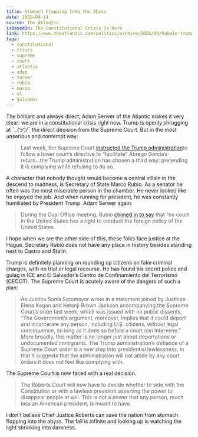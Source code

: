 ```yaml
---
title: Stomach Flopping Into the Abyss
date: 2025-04-14
source: The Atlantic
isBasedOn: The Constitutional Crisis Is Here
link: https://www.theatlantic.com/politics/archive/2025/04/bukele-trump-court-order/682432/?gift=4Zru9TENS_XSTZPABzJJ2i_keYuIT8pexZSWUJpIrzw&utm_source=copy-link&utm_medium=social&utm_campaign=share
tags:
  - constitutional
  - crisis
  - supreme
  - court
  - atlantic
  - adam
  - serwer
  - rubio
  - marco
  - el
  - Salvador
---
```

The brilliant and always direct, Adam Serwer of the Atlantic makes it very clear: we are in a constitutional crisis right now. Trump is openly shrugging at ¯\_(ツ)/¯ the direct decision from the Supreme Court. But in the most unserious and contempt way:

> Last week, the Supreme Court [instructed the Trump administration](https://www.theatlantic.com/politics/archive/2025/04/supreme-court-confronts-donald-trump/682402/)to follow a lower court’s directive to “facilitate” Abrego Garcia’s return...the Trump administration has chosen a third way: pretending it is complying while refusing to do so.

A character that nobody thought would become a central villain in the descend to madness, is Secretary of State Marco Rubio. As a senator he often was the most miserable person in the chamber. He never looked like he enjoyed the job. And when running for president, he was constantly humiliated by President Trump. Adam Serwer again: 

> During the Oval Office meeting, Rubio [chimed in to say](https://bsky.app/profile/atrupar.com/post/3lmrwtnpd6s2b) that “no court in the United States has a right to conduct the foreign policy of the United States.

I hope when we are the other side of this, these folks face justice at the Hague. Secretary Rubio does not have any place in history besides standing next to Castro and Stalin.

Trump is definitely planning on rounding up citizens on fake criminal charges, with no trial or legal recourse. He has found his secret police and gulag in ICE and El Salvador’s Centro de Confinamiento del Terrorismo (CECOT). The Supreme Court is acutely aware of the dangers of such a plan:

> As Justice Sonia Sotomayor wrote in a statement joined by Justices Elena Kagan and Ketanji Brown Jackson accompanying the Supreme Court’s order last week, which was issued with no public dissents, “The Government’s argument, moreover, implies that it could deport and incarcerate any person, including U.S. citizens, without legal consequence, so long as it does so before a court can intervene.” More broadly, this matter is no longer just about deportations or undocumented immigrants. The Trump administration’s defiance of a Supreme Court order is a new step into presidential lawlessness, in that it suggests that the administration will not abide by any court orders it does not feel like complying with.

The Supreme Court is now faced with a real decision. 

> The Roberts Court will now have to decide whether to side with the Constitution or with a lawless president asserting the power to disappear people at will. This is not a power that any person, much less an American president, is meant to have.

I don't believe Chief Justice Roberts can save the nation from stomach flopping into the abyss. The fall is infinite and looking up is watching the light shrinking into darkness. 
